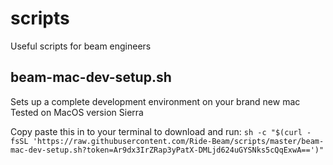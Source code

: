# scripts
Useful scripts for beam engineers

## beam-mac-dev-setup.sh
Sets up a complete development environment on your brand new mac
Tested on MacOS version Sierra

Copy paste this in to your terminal to download and run:
```sh -c "$(curl -fsSL 'https://raw.githubusercontent.com/Ride-Beam/scripts/master/beam-mac-dev-setup.sh?token=Ar9dx3IrZRap3yPatX-DMLjd624uGYSNks5cQqExwA==')"```